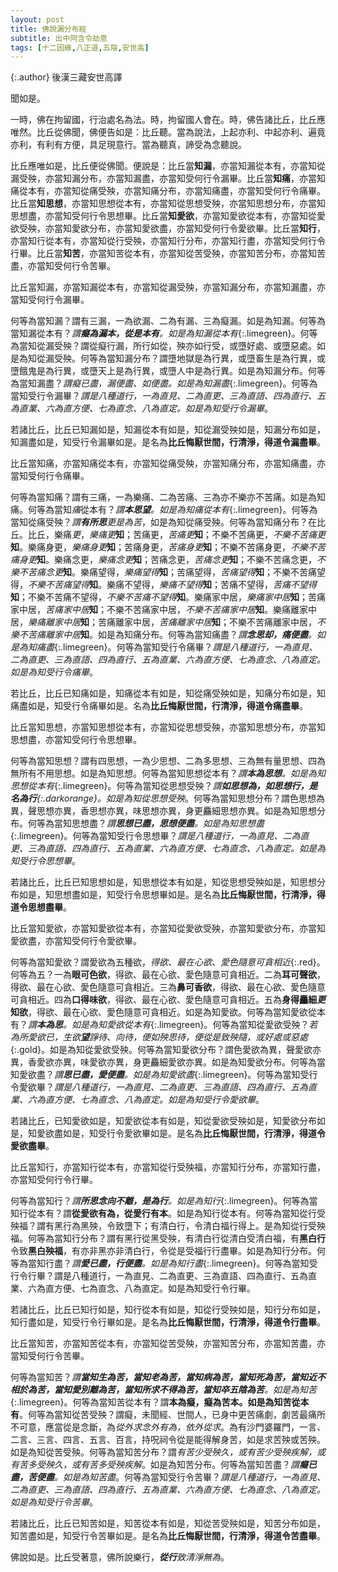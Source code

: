 ```yaml
---
layout: post
title: 佛說漏分布經
subtitle: 出中阿含令劫意
tags: [十二因緣,八正道,五陰,安世高]
---
```


{:.author}
後漢三藏安世高譯

聞如是。

一時，佛在拘留國，行治處名為法。時，拘留國人會在。時，佛告諸比丘，比丘應唯然。比丘從佛聞，佛便告如是：比丘聽。當為說法，上起亦利、中起亦利、遍竟亦利，有利有方便，具足現意行。當為聽真，諦受為念聽說。

比丘應唯如是，比丘便從佛聞。便說是：比丘當**知漏**，亦當知漏從本有，亦當知從漏受殃，亦當知漏分布，亦當知漏盡，亦當知受何行令漏畢。比丘當**知痛**，亦當知痛從本有，亦當知從痛受殃，亦當知痛分布，亦當知痛盡，亦當知受何行令痛畢。比丘當**知思想**，亦當知思想從本有，亦當知從思想受殃，亦當知思想分布，亦當知思想盡，亦當知受何行令思想畢。比丘當**知愛欲**，亦當知愛欲從本有，亦當知從愛欲受殃，亦當知愛欲分布，亦當知愛欲盡，亦當知受何行令愛欲畢。比丘當**知行**，亦當知行從本有，亦當知從行受殃，亦當知行分布，亦當知行盡，亦當知受何行令行畢。比丘當**知苦**，亦當知苦從本有，亦當知從苦受殃，亦當知苦分布，亦當知苦盡，亦當知受何行令苦畢。

比丘當知漏，亦當知漏從本有，亦當知從漏受殃，亦當知漏分布，亦當知漏盡，亦當知受何行令漏畢。

何等為當知漏？謂有三漏，一為欲漏、二為有漏、三為癡漏。如是為知漏。何等為當知漏從本有？*謂**癡為漏本，從是本有**。如是為知漏從本有*{:.limegreen}。何等為當知從漏受殃？謂從癡行漏，所行如從，殃亦如行受，或墮好處、或墮惡處。如是為知從漏受殃。何等為當知漏分布？謂墮地獄是為行異，或墮畜生是為行異，或墮餓鬼是為行異，或墮天上是為行異，或墮人中是為行異。如是為知漏分布。何等為當知漏盡？*謂癡已盡，漏便盡、如便盡。如是為知漏盡*{:.limegreen}。何等為當知受行令漏畢？*謂是八種道行，一為直見、二為直更、三為直語、四為直行、五為直業、六為直方便、七為直念、八為直定。如是為知受行令漏畢*。

若諸比丘，比丘已知漏如是，知漏從本有如是，知從漏受殃如是，知漏分布如是，知漏盡如是，知受行令漏畢如是。是名為**比丘悔厭世間，行清淨，得道令漏盡畢**。

比丘當知痛，亦當知痛從本有，亦當知從痛受殃，亦當知痛分布，亦當知痛盡，亦當知受何行令痛畢。

何等為當知痛？謂有三痛，一為樂痛、二為苦痛、三為亦不樂亦不苦痛。如是為知痛。何等為當知<dfn title="受。">痛</dfn>從本有？*謂**本思望**。如是為知痛從本有*{:.limegreen}。何等為當知從痛受殃？*謂**有所思**更是為苦*，如是為知從痛受殃。何等為當知痛分布？在比丘。比丘，樂痛<dfn title="通受。">更</dfn>，*樂痛更***知**；苦痛更，*苦痛更***知**；不樂不苦痛更，*不樂不苦痛更***知**。樂痛身更，*樂痛身更***知**；苦痛身更，*苦痛身更***知**；不樂不苦痛身更，*不樂不苦痛身更***知**。樂痛念更，*樂痛念更***知**；苦痛念更，*苦痛念更***知**；不樂不苦痛念更，*不樂不苦痛念更***知**。樂痛望得，*樂痛望得***知**；苦痛望得，*苦痛望得***知**；不樂不苦痛望得，*不樂不苦痛望得***知**。樂痛不望得，*樂痛不望得***知**；苦痛不望得，*苦痛不望得***知**；不樂不苦痛不望得，*不樂不苦痛不望得***知**。樂痛家中居，*樂痛家中居***知**；苦痛家中居，*苦痛家中居***知**；不樂不苦痛家中居，*不樂不苦痛家中居***知**。樂痛離家中居，*樂痛離家中居***知**；苦痛離家中居，*苦痛離家中居***知**；不樂不苦痛離家中居，*不樂不苦痛離家中居***知**。如是為知痛分布。何等為當知痛盡？*謂**念思却，<dfn title="受。">痛</dfn>便盡**。如是為知痛盡*{:.limegreen}。何等為當知受行令痛畢？*謂是八種道行，一為直見、二為直更、三為直語、四為直行、五為直業、六為直方便、七為直念、八為直定。如是為知受行令痛畢*。

若比丘，比丘已知痛如是，知痛從本有如是，知從痛受殃如是，知痛分布如是，知痛盡如是，知受行令痛畢如是。名為**比丘悔厭世間，行清淨，得道令痛盡畢**。

比丘當知思想，亦當知思想從本有，亦當知從思想受殃，亦當知思想分布，亦當知思想盡，亦當知受何行令思想畢。

何等為當知思想？謂有四思想，一為少思想、二為多思想、三為無有量思想、四為無所有不用思想。如是為知思想。何等為當知思想從本有？*謂**本為思想**。如是為知思想從本有*{:.limegreen}。何等為當知從思想受殃？*謂**如思想為，如思想行，是名為行**{:.darkorange}。如是為知從思想受殃*。何等為當知思想分布？謂色思想為異，聲思想亦異，香思想亦異，味思想亦異，身更麤細思想亦異。如是為知思想分布。何等為當知思想盡？*謂**思想已盡，思想便盡**。如是為知思想盡*{:.limegreen}。何等為當知受行令思想畢？*謂是八種道行，一為直見、二為直更、三為直語、四為直行、五為直業、六為直方便、七為直念、八為直定。如是為知受行令思想畢*。

若諸比丘，比丘已知思想如是，知思想從本有如是，知從思想受殃如是，知思想分布如是，知思想盡如是，知受行令思想畢如是。是名為**比丘悔厭世間，行清淨，得道令思想盡畢**。

比丘當知愛欲，亦當知愛欲從本有，亦當知從愛欲受殃，亦當知愛欲分布，亦當知愛欲盡，亦當知受何行令愛欲畢。

何等為當知愛欲？謂愛欲為五種欲，*得欲、最在心欲、愛色隨意可貪相近*{:.red}。何等為五？一為**眼可色欲**，得欲、最在心欲、愛色隨意可貪相近。二為**耳可聲欲**，得欲、最在心欲、愛色隨意可貪相近。三為**鼻可香欲**，得欲、最在心欲、愛色隨意可貪相近。四為**口得味欲**，得欲、最在心欲、愛色隨意可貪相近。五為**身得麤細<dfn title="通受。">更</dfn>知欲**，得欲、最在心欲、愛色隨意可貪相近。如是為知愛欲。何等為當知愛欲從本有？*謂**本為思**。如是為知愛欲從本有*{:.limegreen}。何等為當知從愛欲受殃？*若為所愛欲已，生欲**望**諍待、向待，便如殃思待，便從是致殃隨，或好處或惡處*{:.gold}。如是為知從愛欲受殃。何等為當知愛欲分布？謂色愛欲為異，聲愛欲亦異，香愛欲亦異，味愛欲亦異，身更麤細愛欲亦異。如是為知愛欲分布。何等為當知愛欲盡？*謂**思已盡，愛便盡**。如是為知愛欲盡*{:.limegreen}。何等為當知受行令愛欲畢？*謂是八種道行，一為直見、二為直更、三為直語、四為直行、五為直業、六為直方便、七為直念、八為直定。如是為知受行令愛欲畢*。

若諸比丘，已知愛欲如是，知愛欲從本有如是，知從愛欲受殃如是，知愛欲分布如是，知愛欲盡如是，知受行令愛欲畢如是。是名為**比丘悔厭世間，行清淨，得道令愛欲盡畢**。

比丘當知行，亦當知行從本有，亦當知從行受殃福，亦當知行分布，亦當知行盡，亦當知受何行令行畢。

何等為當知行？*謂**所思念向不離，是為行**。如是為知行*{:.limegreen}。何等為當知行從本有？謂**從愛欲有為，從愛行有本**。如是為知行從本有。何等為當知從行受殃福？謂有黑行為黑殃，令致墮下；有清白行，令清白福行得上。是為知從行受殃福。何等為當知行分布？謂有黑行從黑受殃，有清白行從清白受清白福，有**黑白行**令致**黑白殃福**，有亦非黑亦非清白行，令從是受福行行盡畢。如是為知行分布。何等為當知行盡？*謂**愛已盡，行便盡**。如是為知行盡*{:.limegreen}。何等為當知受行令行畢？謂是八種道行，一為直見、二為直更、三為直語、四為直行、五為直業、六為直方便、七為直念、八為直定。如是為知受行令行畢。

若諸比丘，比丘已知行如是，知行從本有如是，知從行受殃如是，知行分布如是，知行盡如是，知受行令行畢如是。是名為**比丘悔厭世間，行清淨，得道令行盡畢**。

比丘當知苦，亦當知苦從本有，亦當知從苦受殃，亦當知苦分布，亦當知苦盡，亦當知受何行令苦畢。

何等為當知苦？*謂**當知生為苦，當知老為苦，當知病為苦，當知死為苦，當知近不相於為苦，當知愛別離為苦，當知所求不得為苦，當知卒五陰為苦**。如是為知苦*{:.limegreen}。何等為當知苦從本有？謂**本為癡，癡為苦本。如是為知苦從本有**。何等為當知從苦受殃？謂癡，未聞經、世間人，已身中更苦痛劇，劇苦最痛所不可意，應當從是念斷，為*從外求念外有為，依外從求*。為有沙門婆羅門，一言、二言、三言、四言、五言、百言，持呪祠令從是能得解身苦，如是求苦殃或苦殃。如是為知從苦受殃。何等為當知苦分布？謂*有苦少受殃久，或有苦少受殃疾解，或有苦多受殃久，或有苦多受殃疾解*。如是為知苦分布。何等為當知苦盡？*謂**癡已盡，苦便盡**。如是為知苦盡*。何等為當知受行令苦畢？*謂是八種道行，一為直見、二為直更、三為直語、四為直行、五為直業、六為直方便、七為直念、八為直定。如是為知受行令苦畢*。

若諸比丘，比丘已知苦如是，知苦從本有如是，知從苦受殃如是，知苦分布如是，知苦盡如是，知受行令苦畢如是。是名為**比丘悔厭世間，行清淨，得道令苦盡畢**。

佛說如是。比丘受著意，佛所說樂行，***從行**致清淨無為*。

